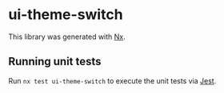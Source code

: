 # ui-theme-switch

This library was generated with [Nx](https://nx.dev).

## Running unit tests

Run `nx test ui-theme-switch` to execute the unit tests via [Jest](https://jestjs.io).
